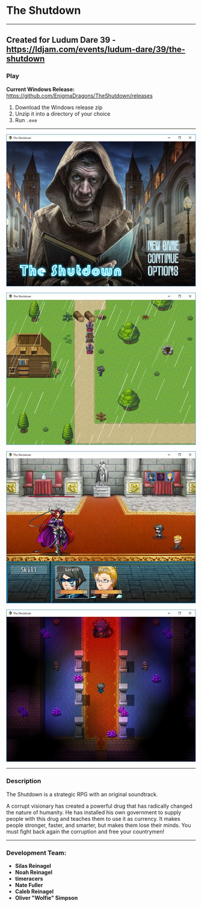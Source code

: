# The Shutdown
----
Created for Ludum Dare 39 - https://ldjam.com/events/ludum-dare/39/the-shutdown
----

### Play

**Current Windows Release:**
https://github.com/EnigmaDragons/TheShutdown/releases

1. Download the Windows release zip
2. Unzip it into a directory of your choice
3. Run `.exe`

----

![screenshot](https://github.com/EnigmaDragons/TheShutdown/blob/master/screenshots/shot3.jpg)

![screenshot](https://github.com/EnigmaDragons/TheShutdown/blob/master/screenshots/shot1.jpg)

![screenshot](https://github.com/EnigmaDragons/TheShutdown/blob/master/screenshots/shot4.jpg)

![screenshot](https://github.com/EnigmaDragons/TheShutdown/blob/master/screenshots/shot2.jpg)

----

### Description

The Shutdown is a strategic RPG with an original soundtrack.

A corrupt visionary has created a powerful drug that has radically changed the nature of humanity. He has installed his own government to supply people with this drug and teaches them to use it as currency. It makes people stronger, faster, and smarter, but makes them lose their minds. You must fight back again the corruption and free your countrymen!

----

### Development Team:
* **Silas Reinagel**
* **Noah Reinagel**
* **timeracers**
* **Nate Fuller**
* **Caleb Reinagel**
* **Oliver "Wolfie" Simpson**
